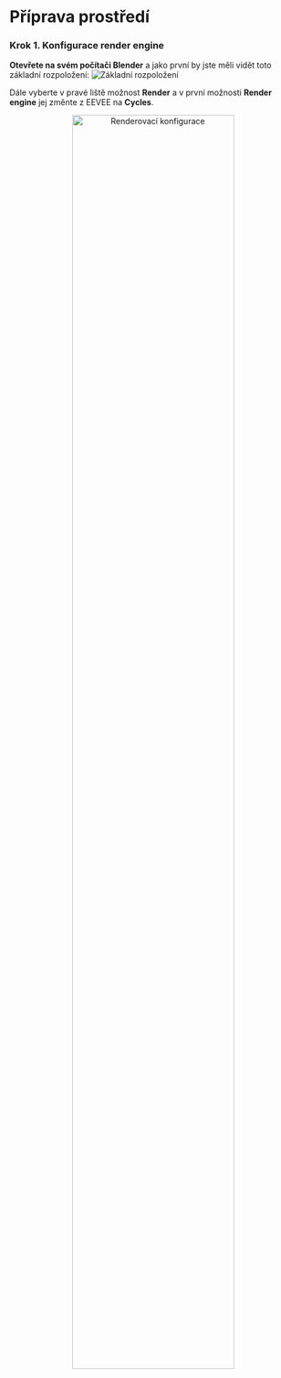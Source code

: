# Příprava prostředí
### Krok 1. Konfigurace render engine
**Otevřete na svém počítači Blender** a jako první by jste měli vidět toto základní rozpoložení:
![Základní rozpoložení](https://github.com/user-attachments/assets/1beefad8-bfb7-4aa6-8723-c254f48c9007)

Dále vyberte v pravé liště možnost **Render** a v první možnosti 
**Render engine** jej změnte z EEVEE na **Cycles**.

<div align="center">
<img
  src="https://github.com/user-attachments/assets/ac61b7ed-f462-429e-81e8-172bc7a10fe2"
  alt="Renderovací konfigurace"
  width="75%"
  align="middle"
/> </div>
